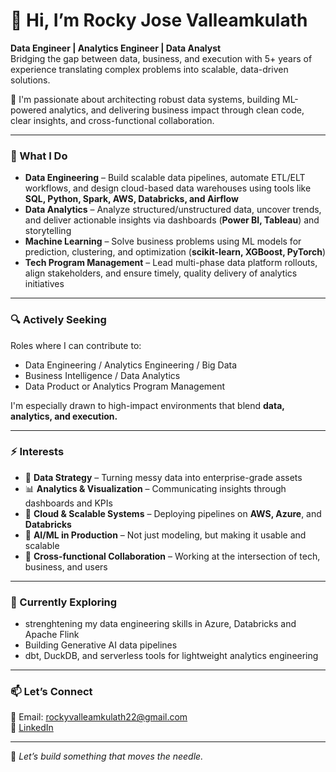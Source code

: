 # 👋 Hi, I’m Rocky Jose Valleamkulath

**Data Engineer | Analytics Engineer | Data Analyst**  
Bridging the gap between data, business, and execution with 5+ years of experience translating complex problems into scalable, data-driven solutions.

🎯 I'm passionate about architecting robust data systems, building ML-powered analytics, and delivering business impact through clean code, clear insights, and cross-functional collaboration.

---

### 💼 What I Do
- **Data Engineering** – Build scalable data pipelines, automate ETL/ELT workflows, and design cloud-based data warehouses using tools like **SQL, Python, Spark, AWS, Databricks, and Airflow**
- **Data Analytics** – Analyze structured/unstructured data, uncover trends, and deliver actionable insights via dashboards (**Power BI, Tableau**) and storytelling
- **Machine Learning** – Solve business problems using ML models for prediction, clustering, and optimization (**scikit-learn, XGBoost, PyTorch**)
- **Tech Program Management** – Lead multi-phase data platform rollouts, align stakeholders, and ensure timely, quality delivery of analytics initiatives

---

### 🔍 Actively Seeking
Roles where I can contribute to:
- Data Engineering / Analytics Engineering / Big Data
- Business Intelligence / Data Analytics
- Data Product or Analytics Program Management


I'm especially drawn to high-impact environments that blend **data, analytics, and execution.**

---

### ⚡ Interests
- 🧠 **Data Strategy** – Turning messy data into enterprise-grade assets
- 📊 **Analytics & Visualization** – Communicating insights through dashboards and KPIs
- 🚀 **Cloud & Scalable Systems** – Deploying pipelines on **AWS, Azure**, and **Databricks**
- 🔄 **AI/ML in Production** – Not just modeling, but making it usable and scalable
- 🎯 **Cross-functional Collaboration** – Working at the intersection of tech, business, and users

---

### 🌱 Currently Exploring
- strenghtening my data engineering skills in Azure, Databricks and Apache Flink
- Building Generative AI data pipelines
- dbt, DuckDB, and serverless tools for lightweight analytics engineering

---

### 📫 Let’s Connect
📧 Email: rockyvalleamkulath22@gmail.com  
🔗 [LinkedIn](https://www.linkedin.com/in/rockyvalleamkulath/)  

---

🔁 *Let’s build something that moves the needle.*
